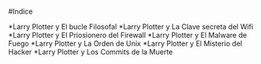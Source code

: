 #Indice

*Larry Plotter y El bucle Filosofal
*Larry Plotter y La Clave secreta del Wifi
*Larry Plotter y El Priosionero del Firewall
*Larry Plotter y El Malware de Fuego
*Larry Plotter y La Orden de Unix
*Larry Plotter y El Misterio del Hacker
*Larry Plotter y Los Commits de la Muerte

